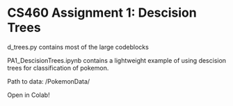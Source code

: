 # CS460 Assignment 1: Descision Trees

d_trees.py contains most of the large codeblocks

PA1_DescisionTrees.ipynb contains a lightweight example of using descision trees for classification of pokemon.

Path to data: /PokemonData/

Open in Colab!
